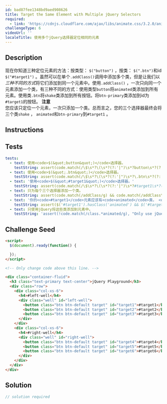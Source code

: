 ```yaml
---
id: bad87fee1348bd9aed908626
title: Target the Same Element with Multiple jQuery Selectors
required:
  - link: 'https://cdnjs.cloudflare.com/ajax/libs/animate.css/3.2.0/animate.css'
challengeType: 6
videoUrl: ''
localeTitle: 使用多个jQuery选择器定位相同的元素
---
```


## Description
<section id="description">现在你知道三种定位元素的方法：按类型： <code>$(&quot;button&quot;)</code> ，按类： <code>$(&quot;.btn&quot;)</code>和id <code>$(&quot;#target1&quot;)</code> 。虽然可以在单个<code>.addClass()</code>调用中添加多个类，但是让我们以<em>三种不同的方式</em>将它们添加到同一个元素中。使用<code>.addClass()</code> ，一次只向同一个元素添加一个类，有三种不同的方式：使用类型<code>button</code>将<code>animated</code>类添加到所有元素。使用类<code>.btn</code>将<code>shake</code>类添加到所有按钮。将<code>btn-primary</code>类添加到id为<code>#target1</code>的按钮。 <strong>注意</strong> <br>您应该只定位一个元素，一次只添加一个类。总而言之，您的三个选择器最终会将三个类<code>shake</code> ， <code>animated</code>和<code>btn-primary</code>到<code>#target1</code> 。 </section>

## Instructions
<section id="instructions">
</section>

## Tests
<section id='tests'>

```yml
tests:
  - text: 使用<code>$(&quot;button&quot;)</code>选择器。
    testString: assert(code.match(/\$\s*?\(\s*?(?:'|")\s*?button\s*?(?:'|")/gi), 'Use the <code>$&#40"button"&#41</code> selector.');
  - text: 使用<code>$(&quot;.btn&quot;)</code>选择器。
    testString: assert(code.match(/\$\s*?\(\s*?(?:'|")\s*?\.btn\s*?(?:'|")/gi), 'Use the <code>$&#40".btn"&#41</code> selector.');
  - text: '使用<code>$(&quot;#target1&quot;)</code>选择器。'
    testString: assert(code.match(/\$\s*?\(\s*?(?:'|")\s*?#target1\s*?(?:'|")/gi), 'Use the <code>$&#40"#target1"&#41</code> selector.');
  - text: 只为每个三个选择器添加一个类。
    testString: assert(code.match(/addClass/g) && code.match(/addClass\s*?\(\s*?('|")\s*?[\w-]+\s*?\1\s*?\)/g).length > 2, 'Only add one class with each of your three selectors.');
  - text: '你的<code>#target1</code>元素应该有<code>animated</code>类， <code>shake</code>和<code>btn-primary</code> 。'
    testString: assert($('#target1').hasClass('animated') && $('#target1').hasClass('shake') && $('#target1').hasClass('btn-primary'), 'Your <code>#target1</code> element should have the classes <code>animated</code>&#130; <code>shake</code> and <code>btn-primary</code>.');
  - text: 只使用jQuery将这些类添加到元素中。
    testString: 'assert(!code.match(/class.*animated/g), "Only use jQuery to add these classes to the element.");'

```

</section>

## Challenge Seed
<section id='challengeSeed'>

<div id='html-seed'>

```html
<script>
  $(document).ready(function() {

  });
</script>

<!-- Only change code above this line. -->

<div class="container-fluid">
  <h3 class="text-primary text-center">jQuery Playground</h3>
  <div class="row">
    <div class="col-xs-6">
      <h4>#left-well</h4>
      <div class="well" id="left-well">
        <button class="btn btn-default target" id="target1">#target1</button>
        <button class="btn btn-default target" id="target2">#target2</button>
        <button class="btn btn-default target" id="target3">#target3</button>
      </div>
    </div>
    <div class="col-xs-6">
      <h4>#right-well</h4>
      <div class="well" id="right-well">
        <button class="btn btn-default target" id="target4">#target4</button>
        <button class="btn btn-default target" id="target5">#target5</button>
        <button class="btn btn-default target" id="target6">#target6</button>
      </div>
    </div>
  </div>
</div>

```

</div>



</section>

## Solution
<section id='solution'>

```js
// solution required
```
</section>
